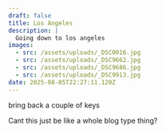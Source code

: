 ```yaml
---
draft: false
title: Los Angeles
description: |
  Going down to los angeles
images:
  - src: /assets/uploads/_DSC0016.jpg
  - src: /assets/uploads/_DSC9662.jpg
  - src: /assets/uploads/_DSC9686.jpg
  - src: /assets/uploads/_DSC9913.jpg
date: 2025-08-05T22:27:11.120Z
---
```


bring back a couple of keys

Cant this just be like a whole blog type thing?
